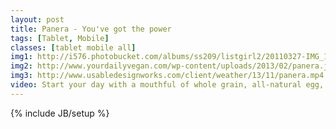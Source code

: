 ```yaml
---
layout: post
title: Panera - You've got the power
tags: [Tablet, Mobile]
classes: [tablet mobile all]
img1: http://i576.photobucket.com/albums/ss209/listgirl2/20110327-IMG_1021_600.jpg
img2: http://www.yourdailyvegan.com/wp-content/uploads/2013/02/panera.jpg
img3: http://www.usabledesignworks.com/client/weather/13/11/panera.mp4
video: Start your day with a mouthful of whole grain, all-natural egg, lean ham and tangy Vermont white cheddar, for real get up and go.
---
```

{% include JB/setup %}

